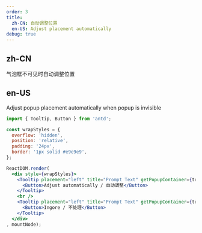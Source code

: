 ```yaml
---
order: 3
title:
  zh-CN: 自动调整位置
  en-US: Adjust placement automatically
debug: true
---
```


## zh-CN

气泡框不可见时自动调整位置

## en-US

Adjust popup placement automatically when popup is invisible

````jsx
import { Tooltip, Button } from 'antd';

const wrapStyles = {
  overflow: 'hidden',
  position: 'relative',
  padding: '24px',
  border: '1px solid #e9e9e9',
};

ReactDOM.render(
  <div style={wrapStyles}>
    <Tooltip placement="left" title="Prompt Text" getPopupContainer={trigger => trigger.parentElement}>
      <Button>Adjust automatically / 自动调整</Button>
    </Tooltip>
    <br />
    <Tooltip placement="left" title="Prompt Text" getPopupContainer={trigger => trigger.parentElement} autoAdjustOverflow={false}>
      <Button>Ingore / 不处理</Button>
    </Tooltip>
  </div>
, mountNode);
````

<style>
.code-box-demo .ant-btn {
  margin-right: 1em;
  margin-bottom: 1em;
}
</style>
